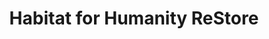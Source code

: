 ---
title: "Habitat for Humanity ReStore"
url: /fredericksburg/habitat-for-humanity-restore/
shop: charity
---